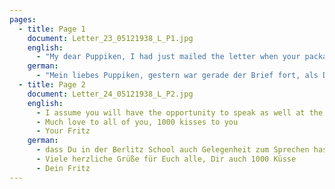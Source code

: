 ```yaml
---
pages:
  - title: Page 1
    document: Letter_23_05121938_L_P1.jpg
    english:
      - "My dear Puppiken, I had just mailed the letter when your package arrived yesterday. Thank you for the wonderful chocolate (you can’t get this quality here). I paid 15 cents. So it is worth it for good chocolate. Nevertheless, I would like to ask you not to send anything else. – Thank you for the wrist band as well. Unfortunately, it is missing a clasp. I think I can use the one from my old wrist band. I would like to add a few things to my letter from yesterday that I forgot, but that you are certainly waiting for. After looking around a bit, you probably shouldn’t try to plan for an apprenticeship. So just keep working at the office as long as you can. But like I said, you will have to devote every minute to learning English. And everything is important: grammar as well as writing and reading. Read out loud every day and write a little."
    german:
      - "Mein liebes Puppiken, gestern war gerade der Brief fort, als Dein Päckchen ankam. Ich danke Dir für die schöne Schokolade (so gute gibt’s hier nicht). Bezahlt habe ich 15 Cent. Es lohnt sich also in Anbetracht der guten Schok. Trotzdem möchte ich Dich bitten, nichts mehr zu senden. – Vielen Dank auch für das Armband. Leider fehlt daran eine Befestigungsklammer. Ich denke, dass ich diese von meinem alten Armband nehmen kann. Meinem gestrigen Brief möchte ich noch einiges nachtragen, was ich vergessen habe, worauf Du aber sicher wartest. Nachdem ich mich ein bißchen umgesehen habe, rate ich Dir, vorläufig keinerlei Ausbildung ins Auge zu fassen. Du kannst also ruhig im Geschäft weiterarbeiten, so lange es geht. Nur mußt Du, wie ich Dir schon sagte, jede Minute dazu verwenden, Englisch zu lernen. Alles ist dabei wichtig: Grammatik sowohl wie schreiben und lesen. Jeden Tag laut lesen und ein bißchen schreiben. Ich denke,"
  - title: Page 2
    document: Letter_24_05121938_L_P2.jpg
    english:
      - I assume you will have the opportunity to speak as well at the Berlitz School. Don’t be afraid to make mistakes. When I give you the go-ahead, you will have to learn about running a household. How long will you need for that? I’m sure [your] mother will know. Have you been in touch with the lady who lives in the Waldstrasse regarding this matter? If not, please do. I took the first step for getting the affidavit 8 days ago, and I received a registration number today. That was quick. Let’s see what happens now. That’s all I wanted to say today. If you want to know anything else, just ask.
      - Much love to all of you, 1000 kisses to you
      - Your Fritz
    german:
      - dass Du in der Berlitz School auch Gelegenheit zum Sprechen hast. Sei bloß nicht so ängstlich, was verkehrt zu machen. Zu einem Zeitpunkt, den ich Dir sagen werde, mußt Du Dich dann gut im Haushalt ausbilden. Wie lange brauchst Du dazu? Mutter weiß das sicherlich. Hast Du Dich mit der Dame, die in der Waldstraße wohnt, deswegen mal in Verbindung gesetzt? Wenn nicht, tue es. Ich habe vo 8 Tagen bereits den ersten Schritt für das Affidavit unternommen, habe auch heute schon eine Registrierungsnummer erhalten. Das ging schnell. Mal sehen, wie es weiter wird. Das wäre es wohl für heute, was ich Dir noch sagen wollte. Wenn Du irgend etwas wissen willst, frage.
      - Viele herzliche Grüße für Euch alle, Dir auch 1000 Küsse
      - Dein Fritz
---
```

  